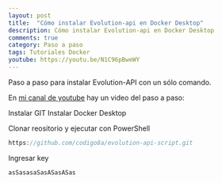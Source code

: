 ```yaml
---
layout: post
title:  "Cómo instalar Evolution-api en Docker Desktop"
description: Cómo instalar Evolution-api en Docker Desktop
comments: true
category: Paso a paso
tags: Tutoriales Docker
youtube: https://youtu.be/N1C96pBweWY
---
```

Paso a paso para instalar Evolution-API con un sólo comando.

En <a target="_blank" href="{{ page.youtube }}">mi canal de youtube</a> hay un video del paso a paso:

Instalar GIT
Instalar Docker Desktop

Clonar reositorio y ejecutar con PowerShell
```csharp
https://github.com/codigo8a/evolution-api-script.git
```

Ingresar key
```csharp
asSasasaSasASasASas
```

